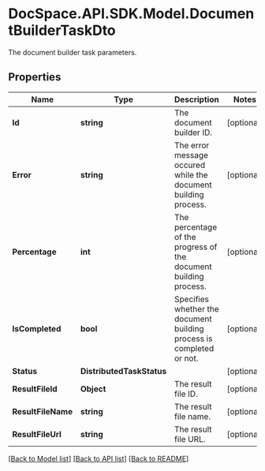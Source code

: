 # DocSpace.API.SDK.Model.DocumentBuilderTaskDto
The document builder task parameters.

## Properties

Name | Type | Description | Notes
------------ | ------------- | ------------- | -------------
**Id** | **string** | The document builder ID. | [optional] 
**Error** | **string** | The error message occured while the document building process. | [optional] 
**Percentage** | **int** | The percentage of the progress of the document building process. | [optional] 
**IsCompleted** | **bool** | Specifies whether the document building process is completed or not. | [optional] 
**Status** | **DistributedTaskStatus** |  | [optional] 
**ResultFileId** | **Object** | The result file ID. | [optional] 
**ResultFileName** | **string** | The result file name. | [optional] 
**ResultFileUrl** | **string** | The result file URL. | [optional] 

[[Back to Model list]](../README.md#documentation-for-models) [[Back to API list]](../README.md#documentation-for-api-endpoints) [[Back to README]](../README.md)

